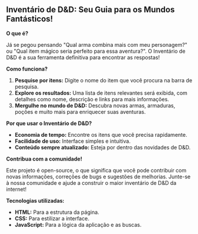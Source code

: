 ## Inventário de D&D: Seu Guia para os Mundos Fantásticos!

**O que é?**

Já se pegou pensando "Qual arma combina mais com meu personagem?" ou "Qual item mágico seria perfeito para essa aventura?". O Inventário de D&D é a sua ferramenta definitiva para encontrar as respostas! 

**Como funciona?**

1. **Pesquise por itens:** Digite o nome do item que você procura na barra de pesquisa.
2. **Explore os resultados:** Uma lista de itens relevantes será exibida, com detalhes como nome, descrição e links para mais informações.
3. **Mergulhe no mundo de D&D:** Descubra novas armas, armaduras, poções e muito mais para enriquecer suas aventuras.

**Por que usar o Inventário de D&D?**

* **Economia de tempo:** Encontre os itens que você precisa rapidamente.
* **Facilidade de uso:** Interface simples e intuitiva.
* **Conteúdo sempre atualizado:** Esteja por dentro das novidades de D&D.

**Contribua com a comunidade!**

Este projeto é open-source, o que significa que você pode contribuir com novas informações, correções de bugs e sugestões de melhorias. Junte-se à nossa comunidade e ajude a construir o maior inventário de D&D da internet!

**Tecnologias utilizadas:**

* **HTML:** Para a estrutura da página.
* **CSS:** Para estilizar a interface.
* **JavaScript:** Para a lógica da aplicação e as buscas.
